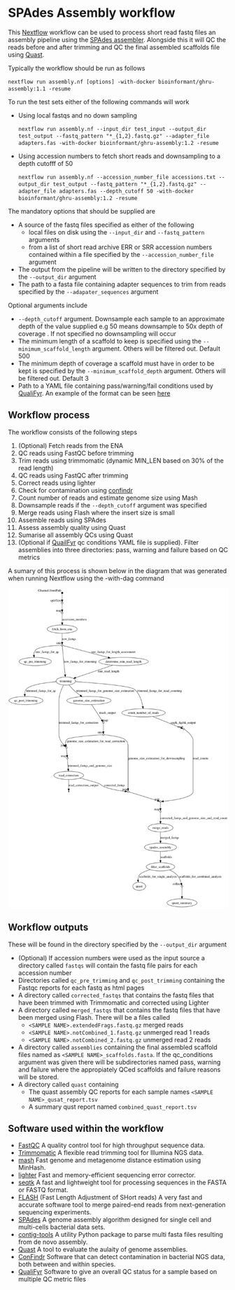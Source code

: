 # SPAdes Assembly workflow
This [Nextflow](https://www.nextflow.io/) workflow can be used to process short read fastq files an assembly pipeline using the [SPAdes assembler](http://cab.spbu.ru/software/spades/). Alongside this it will QC the reads before and after trimming and QC the final assembled scaffolds file using [Quast](http://quast.sourceforge.net/quast).

Typically the workflow should be run as follows

```
nextflow run assembly.nf [options] -with-docker bioinformant/ghru-assembly:1.1 -resume 
```
To run the test sets either of the following commands will work
 - Using  local fastqs and no down sampling
    ```
    nextflow run assembly.nf --input_dir test_input --output_dir test_output --fastq_pattern "*_{1,2}.fastq.gz" --adapter_file adapters.fas -with-docker bioinformant/ghru-assembly:1.2 -resume
    ```
 - Using accession numbers to fetch short reads and downsampling to a depth cutofff of 50
    ```
    nextflow run assembly.nf --accession_number_file accessions.txt --output_dir test_output --fastq_pattern "*_{1,2}.fastq.gz" --adapter_file adapters.fas --depth_cutoff 50 -with-docker bioinformant/ghru-assembly:1.2 -resume
    ```

The mandatory options that should be supplied are
  - A source of the fastq files specified as either of the following
    - local files on disk using the `--input_dir` and `--fastq_pattern` arguments
    - from a list of short read archive ERR or SRR accession numbers contained within a file specified by the `--accession_number_file` argument
  - The output from the pipeline will be written to the directory specified by the `--output_dir` argument
  - The path to a fasta file containing adapter sequences to trim from reads specified by the `--adapater_sequences` argument

Optional arguments include
  - `--depth_cutoff` argument. Downsample each sample to an approximate depth of the value supplied e.g 50 means downsample to 50x depth of coverage . If not specified no downsampling will occur
  - The minimum length of a scaffold to keep is specified using the `--minimum_scaffold_length` argument. Others will be filtered out. Default 500 
  - The minimum depth of coverage a scaffold must have in order to be kept is specified by the `--minimum_scaffold_depth` argument. Others will be filtered out. Default 3 
  - Path to a YAML file containing pass/warning/fail conditions used by [QualiFyr](https://gitlab.com/cgps/qualifyr). An example of the format can be seen [here](qc_conditions.yml)

## Workflow process
The workflow consists of the following steps

1. (Optional) Fetch reads from the ENA
2. QC reads using FastQC before trimming
3. Trim reads using trimmomatic (dynamic MIN_LEN based on 30% of the read length)
4. QC reads using FastQC after trimming
5. Correct reads using lighter
6. Check for contamination using [confindr](https://lowandrew.github.io/ConFindr/)
7. Count number of reads and estimate genome size using Mash
8. Downsample reads if the `--depth_cutoff` argument was specified
9. Merge reads using Flash where the insert size is small
10. Assemble reads using SPAdes
11. Assess assembly quality using Quast
12. Sumarise all assembly QCs using Quast
13. (Optional if [QuailFyr](https://gitlab.com/cgps/qualifyr) qc conditions YAML file is supplied). Filter assemblies into three directories: pass, warning and failure based on QC  metrics

A sumary of this process is shown below in the diagram that was generated when running Nextflow using the -with-dag command

![workflow diagram](dag.png)

## Workflow outputs
These will be found in the directory specified by the `--output_dir` argument

  - (Optional) If accession numbers were used as the input source a directory called `fastqs` will contain the fastq file pairs for each accession number
  -  Directories called `qc_pre_trimming` and `qc_post_trimming` containing the Fastqc reports for each fastq as html pages
  - A directory called `corrected_fastqs` that contains the fastq files that have been trimmed with Trimmomatic and corrected using Lighter
  - A directory called `merged_fastqs` that contains the fastq files that have been merged using Flash. There will be a files called
    - `<SAMPLE NAME>.extendedFrags.fastq.gz` merged reads
    - `<SAMPLE NAME>.notCombined_1.fastq.gz` unmerged read 1 reads
    - `<SAMPLE NAME>.notCombined_2.fastq.gz` unmerged read 2 reads
  - A directory called `assemblies` containing the final assembled scaffold files named as `<SAMPLE NAME>_scaffolds.fasta`. If the qc_conditions argument was given there will be subdirectories named pass, warning and failure where the appropiately QCed scaffolds and failure reasons will be stored.
  - A directory called `quast` containing
    - The quast assembly QC reports for each sample names  `<SAMPLE NAME>_qusat_report.tsv`
    - A summary qust report named `combined_quast_report.tsv`

## Software used within the workflow
  - [FastQC](https://www.bioinformatics.babraham.ac.uk/projects/fastqc/) A quality control tool for high throughput sequence data.
  - [Trimmomatic](http://www.usadellab.org/cms/?page=trimmomatic) A flexible read trimming tool for Illumina NGS data.
  - [mash](https://mash.readthedocs.io/en/latest/) Fast genome and metagenome distance estimation using MinHash.
  - [lighter](https://github.com/mourisl/Lighter) Fast and memory-efficient sequencing error corrector.
  - [seqtk](https://github.com/lh3/seqtk) A fast and lightweight tool for processing sequences in the FASTA or FASTQ format.
  - [FLASH](https://ccb.jhu.edu/software/FLASH/) (Fast Length Adjustment of SHort reads) A very fast and accurate software tool to merge paired-end reads from next-generation sequencing experiments.
  - [SPAdes](http://cab.spbu.ru/software/spades/) A genome assembly algorithm designed for single cell and multi-cells bacterial data sets.
  - [contig-tools](https://pypi.org/project/contig-tools/) A utility Python package to parse multi fasta files resulting from de novo assembly.
  - [Quast](http://quast.sourceforge.net/quast) A tool to evaluate the aulaity of genome assemblies.
  - [ConFindr](https://lowandrew.github.io/ConFindr/) Software that can detect contamination in bacterial NGS data, both between and within species.
  - [QualiFyr](https://gitlab.com/cgps/qualifyr) Software to give an overall QC status for a sample based on multiple QC metric files


